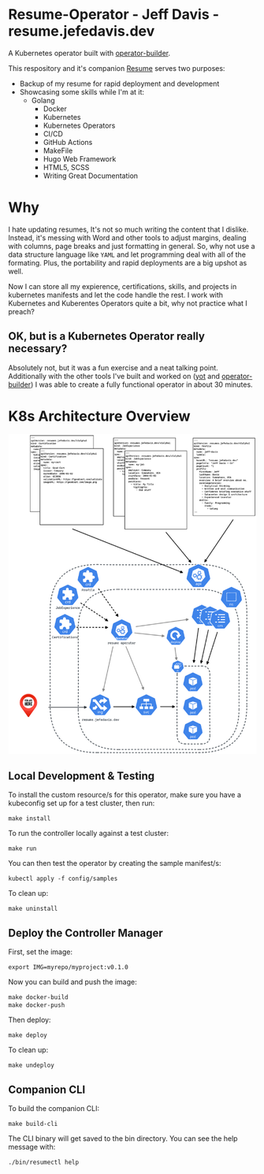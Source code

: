 # Resume-Operator - Jeff Davis - resume.jefedavis.dev

A Kubernetes operator built with
[operator-builder](https://github.com/nukleros/operator-builder).

This respository and it's companion [Resume](https://github.com/JefeDavis/Resume) serves two purposes:

* Backup of my resume for rapid deployment and development
* Showcasing some skills while I'm at it:
  - Golang
	- Docker
	- Kubernetes
	- Kubernetes Operators
	- CI/CD
	- GitHub Actions
	- MakeFile
	- Hugo Web Framework
	- HTML5, SCSS
	- Writing Great Documentation

# Why
I hate updating resumes, It's not so much writing the content that I dislike. Instead, it's messing with Word and other tools to adjust margins, dealing with columns, page breaks and just formatting in general. So, why not use a data structure language like `YAML` and let programming deal with all of the formating. Plus, the portability and rapid deployments are a big upshot as well.

Now I can store all my expierence, certifications, skills, and projects in kubernetes manifests and let the code handle the rest. I work with Kubernetes and Kuberentes Operators quite a bit, why not practice what I preach? 

## OK, but is a Kubernetes Operator really necessary?
Absolutely not, but it was a fun exercise and a neat talking point. Additionally with the other tools I've built and worked on  ([yot](https://github.com/vmware-tanzu-labs/yaml-overlay-tool) and [operator-builder](https://github.com/nukleros/operator-builder)) I was able to create a fully functional operator in about 30 minutes.


# K8s Architecture Overview
![](./resume-operator.png)

## Local Development & Testing

To install the custom resource/s for this operator, make sure you have a
kubeconfig set up for a test cluster, then run:

    make install

To run the controller locally against a test cluster:

    make run

You can then test the operator by creating the sample manifest/s:

    kubectl apply -f config/samples

To clean up:

    make uninstall

## Deploy the Controller Manager

First, set the image:

    export IMG=myrepo/myproject:v0.1.0

Now you can build and push the image:

    make docker-build
    make docker-push

Then deploy:

    make deploy

To clean up:

    make undeploy

## Companion CLI

To build the companion CLI:

    make build-cli

The CLI binary will get saved to the bin directory.  You can see the help
message with:

    ./bin/resumectl help

